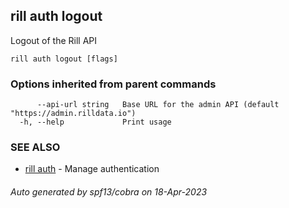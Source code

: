 ## rill auth logout

Logout of the Rill API

```
rill auth logout [flags]
```

### Options inherited from parent commands

```
      --api-url string   Base URL for the admin API (default "https://admin.rilldata.io")
  -h, --help             Print usage
```

### SEE ALSO

* [rill auth](rill_auth.md)	 - Manage authentication

###### Auto generated by spf13/cobra on 18-Apr-2023
